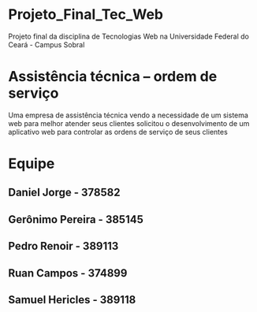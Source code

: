 # Projeto_Final_Tec_Web
Projeto final da disciplina de Tecnologias Web na Universidade Federal do Ceará - Campus Sobral
# Assistência técnica – ordem de serviço
Uma empresa de assistência técnica vendo a necessidade de um sistema web
para melhor atender seus clientes solicitou o desenvolvimento de um aplicativo web para
controlar as ordens de serviço de seus clientes
# Equipe 

## Daniel Jorge - 378582
## Gerônimo Pereira - 385145
## Pedro Renoir - 389113
## Ruan Campos - 374899
## Samuel Hericles - 389118
